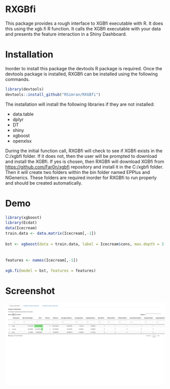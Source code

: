 # RXGBfi
This package provides a rough interface to XGBfi executable with R. It does this using the xgb.fi R function.
It calls the XGBfi executable with your data and presents the feature interaction in a Shiny Dashboard.

# Installation
Inorder to install this package the devtools R package is required. Once the devtools package is installed, RXGBfi can be installed using the following commands.

```r
library(devtools)
devtools::install_github("RSimran/RXGBfi")
```
The installation will install the following libraries if they are not installed:
* data.table
* dplyr
* DT
* shiny 
* xgboost
* openxlsx

During the initial function call, RXGBfi will check to see if XGBfi exists in the C:/xgbfi folder. If it does not, then the user will be prompted to download and install the XGBfi. If yes is chosen, then RXGBfi will download XGBfi from https://github.com/Far0n/xgbfi repository and install it in the C:/xgbfi folder. Then it will create two folders within the bin folder named EPPlus and NGenerics. These folders are required inorder for RXGBfi to run properly and should be created automatically.

# Demo
```r
library(xgboost)
library(Ecdat)
data(Icecream)
train.data <- data.matrix(Icecream[,-1])

bst <- xgboost(data = train.data, label = Icecream$cons, max.depth = 3, eta = 1, nthread = 2, nround = 2, objective = "reg:linear")


features <- names(Icecream[,-1])

xgb.fi(model = bst, features = features)
```

# Screenshot
![Alt text](https://raw.githubusercontent.com/RSimran/RXGBfi/master/RXGBfi.PNG)

